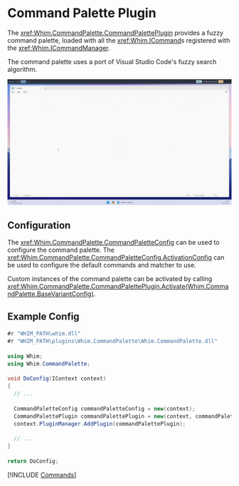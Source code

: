 # Command Palette Plugin

The <xref:Whim.CommandPalette.CommandPalettePlugin> provides a fuzzy command palette, loaded with all the <xref:Whim.ICommand>s registered with the <xref:Whim.ICommandManager>.

The command palette uses a port of Visual Studio Code's fuzzy search algorithm.

![Command palette demo](../../images/command-palette-demo.gif)

## Configuration

The <xref:Whim.CommandPalette.CommandPaletteConfig> can be used to configure the command palette. The <xref:Whim.CommandPalette.CommandPaletteConfig.ActivationConfig> can be used to configure the default commands and matcher to use.

Custom instances of the command palette can be activated by calling <xref:Whim.CommandPalette.CommandPalettePlugin.Activate(Whim.CommandPalette.BaseVariantConfig)>.

## Example Config

```csharp
#r "WHIM_PATH\whim.dll"
#r "WHIM_PATH\plugins\Whim.CommandPalette\Whim.CommandPalette.dll"

using Whim;
using Whim.CommandPalette;

void DoConfig(IContext context)
{
  // ...

  CommandPaletteConfig commandPaletteConfig = new(context);
  CommandPalettePlugin commandPalettePlugin = new(context, commandPaletteConfig);
  context.PluginManager.AddPlugin(commandPalettePlugin);

  // ...
}

return DoConfig;
```

[!INCLUDE [Commands](../../_includes/plugins/command-palette.md)]
